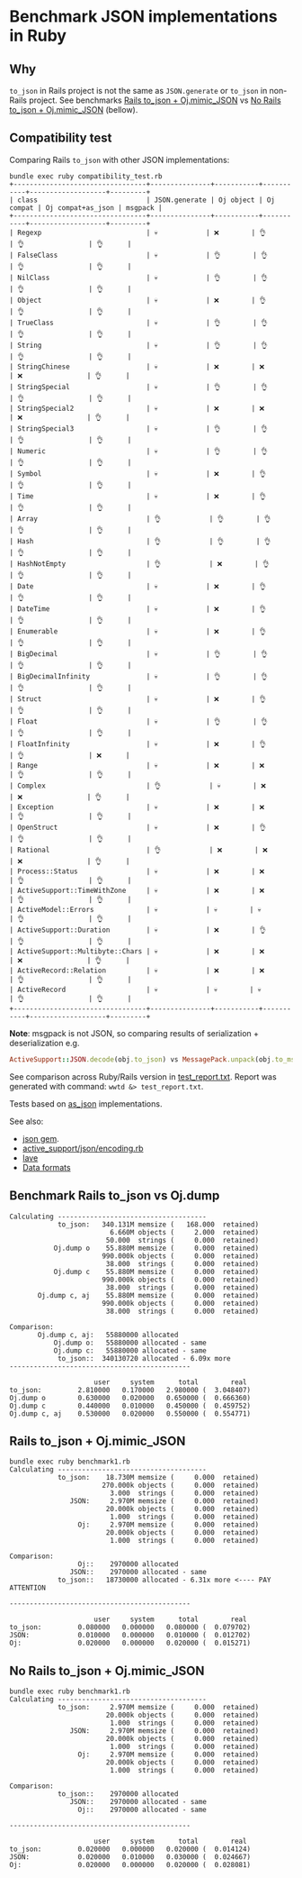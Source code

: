 # Benchmark JSON implementations in Ruby

## Why

`to_json` in Rails project is not the same as `JSON.generate` or `to_json` in non-Rails project. See benchmarks [Rails to_json + Oj.mimic_JSON](https://github.com/stereobooster/ruby-json-benchmark#rails-to_json--ojmimic_json) vs [No Rails to_json + Oj.mimic_JSON](https://github.com/stereobooster/ruby-json-benchmark#no-rails-to_json--ojmimic_json) (bellow).

## Compatibility test

Comparing Rails `to_json` with other JSON implementations:

```
bundle exec ruby compatibility_test.rb
+---------------------------------+---------------+-----------+-----------+-------------------+---------+
| class                           | JSON.generate | Oj object | Oj compat | Oj compat+as_json | msgpack |
+---------------------------------+---------------+-----------+-----------+-------------------+---------+
| Regexp                          | 💀            | ❌        | 👌        | 👌                | 👌      |
| FalseClass                      | 💀            | 👌        | 👌        | 👌                | 👌      |
| NilClass                        | 💀            | 👌        | 👌        | 👌                | 👌      |
| Object                          | 💀            | ❌        | 👌        | 👌                | 👌      |
| TrueClass                       | 💀            | 👌        | 👌        | 👌                | 👌      |
| String                          | 💀            | 👌        | 👌        | 👌                | 👌      |
| StringChinese                   | 💀            | ❌        | ❌        | ❌                | 👌      |
| StringSpecial                   | 💀            | 👌        | 👌        | 👌                | 👌      |
| StringSpecial2                  | 💀            | ❌        | ❌        | ❌                | 👌      |
| StringSpecial3                  | 💀            | 👌        | 👌        | 👌                | 👌      |
| Numeric                         | 💀            | 👌        | 👌        | 👌                | 👌      |
| Symbol                          | 💀            | ❌        | 👌        | 👌                | 👌      |
| Time                            | 💀            | ❌        | 👌        | 👌                | 👌      |
| Array                           | 👌            | 👌        | 👌        | 👌                | 👌      |
| Hash                            | 👌            | 👌        | 👌        | 👌                | 👌      |
| HashNotEmpty                    | 👌            | ❌        | 👌        | 👌                | 👌      |
| Date                            | 💀            | ❌        | 👌        | 👌                | 👌      |
| DateTime                        | 💀            | ❌        | 👌        | 👌                | 👌      |
| Enumerable                      | 💀            | ❌        | 👌        | 👌                | 👌      |
| BigDecimal                      | 💀            | 👌        | 👌        | 👌                | 👌      |
| BigDecimalInfinity              | 💀            | 👌        | 👌        | 👌                | 👌      |
| Struct                          | 💀            | ❌        | 👌        | 👌                | 👌      |
| Float                           | 💀            | 👌        | 👌        | 👌                | 👌      |
| FloatInfinity                   | 💀            | ❌        | 👌        | 👌                | ❌      |
| Range                           | 💀            | ❌        | ❌        | 👌                | 👌      |
| Complex                         | 👌            | 💀        | ❌        | ❌                | 👌      |
| Exception                       | 💀            | ❌        | ❌        | 👌                | 👌      |
| OpenStruct                      | 💀            | ❌        | 👌        | 👌                | 👌      |
| Rational                        | 👌            | ❌        | ❌        | ❌                | 👌      |
| Process::Status                 | 💀            | ❌        | ❌        | 👌                | 👌      |
| ActiveSupport::TimeWithZone     | 💀            | ❌        | ❌        | 👌                | 👌      |
| ActiveModel::Errors             | 💀            | 💀        | 💀        | 👌                | 👌      |
| ActiveSupport::Duration         | 💀            | ❌        | 👌        | 👌                | 👌      |
| ActiveSupport::Multibyte::Chars | 💀            | ❌        | ❌        | ❌                | 👌      |
| ActiveRecord::Relation          | 💀            | ❌        | ❌        | 👌                | 👌      |
| ActiveRecord                    | 💀            | 💀        | 💀        | 👌                | 👌      |
+---------------------------------+---------------+-----------+-----------+-------------------+---------+
```

**Note**: msgpack is not JSON, so comparing results of serialization + deserialization e.g.

```ruby
ActiveSupport::JSON.decode(obj.to_json) vs MessagePack.unpack(obj.to_msgpack)
```

See comparison across Ruby/Rails version in [test_report.txt](test_report.txt). Report was generated with command: `wwtd &> test_report.txt`.

Tests based on [as_json](http://apidock.com/rails/ActiveResource/Base/as_json) implementations.

See also:
- [json gem](https://github.com/ruby/ruby/tree/202bbda2bf5f25343e286099140fb9282880ecba/ext/json/lib/json/add).
- [active_support/json/encoding.rb](https://github.com/rails/rails/blob/92703a9ea5d8b96f30e0b706b801c9185ef14f0e/activesupport/lib/active_support/json/encoding.rb)
- [lave](https://github.com/jed/lave)
- [Data formats](http://awesomeawesome.party/awesome-microservices#data-formats)

## Benchmark Rails to_json vs Oj.dump

```
Calculating -------------------------------------
            to_json:   340.131M memsize (   168.000  retained)
                         6.660M objects (     2.000  retained)
                        50.000  strings (     0.000  retained)
           Oj.dump o    55.880M memsize (     0.000  retained)
                       990.000k objects (     0.000  retained)
                        38.000  strings (     0.000  retained)
           Oj.dump c    55.880M memsize (     0.000  retained)
                       990.000k objects (     0.000  retained)
                        38.000  strings (     0.000  retained)
       Oj.dump c, aj    55.880M memsize (     0.000  retained)
                       990.000k objects (     0.000  retained)
                        38.000  strings (     0.000  retained)

Comparison:
       Oj.dump c, aj:   55880000 allocated
           Oj.dump o:   55880000 allocated - same
           Oj.dump c:   55880000 allocated - same
            to_json::  340130720 allocated - 6.09x more
---------------------------------------------

                     user     system      total        real
to_json:         2.810000   0.170000   2.980000 (  3.048407)
Oj.dump o        0.630000   0.020000   0.650000 (  0.666360)
Oj.dump c        0.440000   0.010000   0.450000 (  0.459752)
Oj.dump c, aj    0.530000   0.020000   0.550000 (  0.554771)
```

## Rails to_json + Oj.mimic_JSON

```
bundle exec ruby benchmark1.rb
Calculating -------------------------------------
            to_json:    18.730M memsize (     0.000  retained)
                       270.000k objects (     0.000  retained)
                         3.000  strings (     0.000  retained)
               JSON:     2.970M memsize (     0.000  retained)
                        20.000k objects (     0.000  retained)
                         1.000  strings (     0.000  retained)
                 Oj:     2.970M memsize (     0.000  retained)
                        20.000k objects (     0.000  retained)
                         1.000  strings (     0.000  retained)

Comparison:
                 Oj::    2970000 allocated
               JSON::    2970000 allocated - same
            to_json::   18730000 allocated - 6.31x more <---- PAY ATTENTION

---------------------------------------------

                     user     system      total        real
to_json:         0.080000   0.000000   0.080000 (  0.079702)
JSON:            0.010000   0.000000   0.010000 (  0.012702)
Oj:              0.020000   0.000000   0.020000 (  0.015271)
```

## No Rails to_json + Oj.mimic_JSON

```
bundle exec ruby benchmark1.rb
Calculating -------------------------------------
            to_json:     2.970M memsize (     0.000  retained)
                        20.000k objects (     0.000  retained)
                         1.000  strings (     0.000  retained)
               JSON:     2.970M memsize (     0.000  retained)
                        20.000k objects (     0.000  retained)
                         1.000  strings (     0.000  retained)
                 Oj:     2.970M memsize (     0.000  retained)
                        20.000k objects (     0.000  retained)
                         1.000  strings (     0.000  retained)

Comparison:
            to_json::    2970000 allocated
               JSON::    2970000 allocated - same
                 Oj::    2970000 allocated - same

---------------------------------------------

                     user     system      total        real
to_json:         0.020000   0.000000   0.020000 (  0.014124)
JSON:            0.020000   0.010000   0.030000 (  0.024667)
Oj:              0.020000   0.000000   0.020000 (  0.028081)
```
